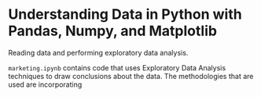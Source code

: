 # Understanding Data in Python with Pandas, Numpy, and Matplotlib
Reading data and performing exploratory data analysis.



```marketing.ipynb``` contains code  that uses Exploratory Data Analysis techniques to draw conclusions about the data.
The methodologies that are used are incorporating 
